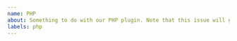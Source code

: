```yaml
---
name: PHP 
about: Something to do with our PHP plugin. Note that this issue will get transferred over to `lando/php`
labels: php
---
```

